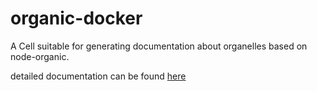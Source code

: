 organic-docker
==============

A Cell suitable for generating documentation about organelles based on node-organic. 

detailed documentation can be found [here](http://outbounder.github.io/organic-docker/)
